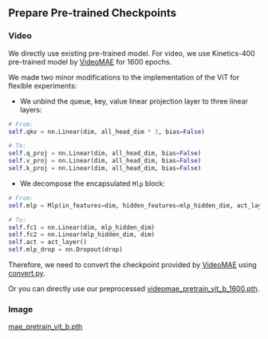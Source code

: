 ## Prepare Pre-trained Checkpoints


### Video
We directly use existing pre-trained model. For video,
we use Kinetics-400 pre-trained model by [VideoMAE](https://github.com/MCG-NJU/VideoMAE/blob/main/MODEL_ZOO.md#kinetics-400) for 1600 epochs.

We made two minor modifications to the implementation of the ViT for flexible experiments:
* We unbind the queue, key, value linear projection layer to three linear layers:
```python
# From:
self.qkv = nn.Linear(dim, all_head_dim * 3, bias=False)

# To:
self.q_proj = nn.Linear(dim, all_head_dim, bias=False)
self.v_proj = nn.Linear(dim, all_head_dim, bias=False)
self.k_proj = nn.Linear(dim, all_head_dim, bias=False)
```
* We decompose the encapsulated `Mlp` block:
```python
# From:
self.mlp = Mlp(in_features=dim, hidden_features=mlp_hidden_dim, act_layer=act_layer, drop=drop)

# To:
self.fc1 = nn.Linear(dim, mlp_hidden_dim)
self.fc2 = nn.Linear(mlp_hidden_dim, dim)
self.act = act_layer()
self.mlp_drop = nn.Dropout(drop)
```


Therefore, we need to convert the checkpoint provided by [VideoMAE](https://github.com/MCG-NJU/VideoMAE/blob/main/MODEL_ZOO.md#kinetics-400) using [convert.py](convert.py).

Or you can directly use our preprocessed [videomae_pretrain_vit_b_1600.pth](https://github.com/ShoufaChen/AdaptFormer/releases/download/v0.1/videomae_pretrain_vit_b_1600.pth).



### Image
[mae_pretrain_vit_b.pth](https://github.com/ShoufaChen/AdaptFormer/releases/download/v0.1/mae_pretrain_vit_b.pth)